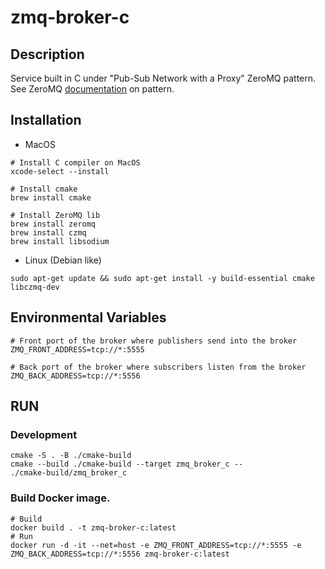 # zmq-broker-c

## Description

Service built in C under "Pub-Sub Network with a Proxy" ZeroMQ pattern. See
ZeroMQ [documentation](https://zguide.zeromq.org/docs/chapter2/) on pattern.

## Installation

- MacOS

```shell
# Install C compiler on MacOS
xcode-select --install

# Install cmake
brew install cmake

# Install ZeroMQ lib
brew install zeromq
brew install czmq
brew install libsodium
```

- Linux (Debian like)

```shell
sudo apt-get update && sudo apt-get install -y build-essential cmake libczmq-dev
```

## Environmental Variables

```
# Front port of the broker where publishers send into the broker
ZMQ_FRONT_ADDRESS=tcp://*:5555

# Back port of the broker where subscribers listen from the broker
ZMQ_BACK_ADDRESS=tcp://*:5556
```

## RUN

### Development

```
cmake -S . -B ./cmake-build
cmake --build ./cmake-build --target zmq_broker_c --
./cmake-build/zmq_broker_c
```

### Build Docker image.

```shell
# Build
docker build . -t zmq-broker-c:latest
# Run
docker run -d -it --net=host -e ZMQ_FRONT_ADDRESS=tcp://*:5555 -e ZMQ_BACK_ADDRESS=tcp://*:5556 zmq-broker-c:latest
```
